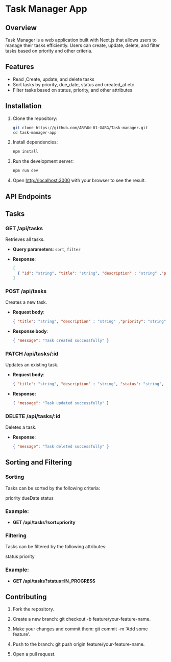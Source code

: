 # Task Manager App

## Overview

Task Manager is a web application built with Next.js that allows users to manage their tasks efficiently. Users can create, update, delete, and filter tasks based on priority and other criteria.

## Features

- Read ,Create, update, and delete tasks
- Sort tasks by priority, due_date, status and created_at etc
- Filter tasks based on status, priority, and other attributes

## Installation

1. Clone the repository:

   ```bash
   git clone https://github.com/ARYAN-01-GARG/Task-manager.git
   cd task-manager-app

2. Install dependencies:

   ```bash
   npm install

3. Run the development server:

   ```bash
   npm run dev

4. Open <http://localhost:3000> with your browser to see the result.

## API Endpoints

## Tasks

### GET /api/tasks

Retrieves all tasks.

- **Query parameters**: `sort`, `filter`
- **Response**:

  ```json
  [
    { "id": "string", "title": "string", "description" : "string" ,"priority": "string", "status": "string", "dueDate": "date" }
  ]

### POST /api/tasks

Creates a new task.

- **Request body**:

  ```json
  { "title": "string", "description" : "string" ,"priority": "string", "status": "string", "dueDate": "date" }
- **Response body**:

  ```json
  { "message": "Task created successfully" }

### PATCH /api/tasks/:id

Updates an existing task.

- **Request body**:

    ```json
    { "title": "string", "description" : "string", "status": "string", "priority": "string" }
- **Response:**

    ```json
    { "message": "Task updated successfully" }

### DELETE /api/tasks/:id

Deletes a task.

- **Response**:

    ```json
    { "message": "Task deleted successfully" }

## Sorting and Filtering

### Sorting

Tasks can be sorted by the following criteria:

priority
dueDate
status

### Example:

- **GET /api/tasks?sort=priority**

### Filtering

Tasks can be filtered by the following attributes:

status
priority

### Example:

- **GET /api/tasks?status=IN_PROGRESS**

## Contributing

1. Fork the repository.

2. Create a new branch: git checkout -b feature/your-feature-name.

3. Make your changes and commit them: git commit -m 'Add some feature'.
4. Push to the branch: git push origin feature/your-feature-name.
5. Open a pull request.
